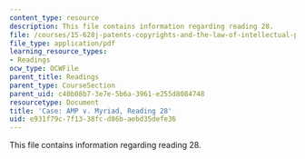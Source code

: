 ```yaml
---
content_type: resource
description: This file contains information regarding reading 28.
file: /courses/15-628j-patents-copyrights-and-the-law-of-intellectual-property-spring-2013/e931f79c7f1338fcd86baebd35defe36_MIT15_628JS13_read28.pdf
file_type: application/pdf
learning_resource_types:
- Readings
ocw_type: OCWFile
parent_title: Readings
parent_type: CourseSection
parent_uid: c40b08b7-3e7e-5b6a-3961-e255d8084748
resourcetype: Document
title: 'Case: AMP v. Myriad, Reading 28'
uid: e931f79c-7f13-38fc-d86b-aebd35defe36
---
```

This file contains information regarding reading 28.

